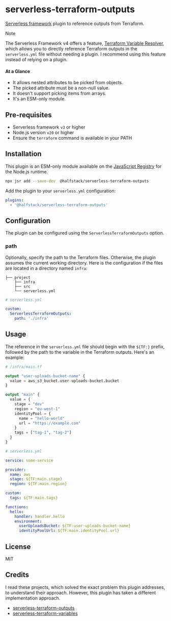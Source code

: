 # serverless-terraform-outputs

[Serverless framework](https://www.serverless.com/) plugin to reference outputs from Terraform.

> [!NOTE]
> The Serverless Framework v4 offers a feature, [Terraform Variable Resolver](https://www.serverless.com/framework/docs/guides/variables/terraform#resolvers-in-serverless-framework-v4),
> which allows you to directly reference Terraform outputs in the `serverless.yml` file without needing a plugin.
> I recommend using this feature instead of relying on a plugin.

#### At a Glance

- It allows nested attributes to be picked from objects.
- The picked attribute must be a non-null value.
- It doesn't support picking items from arrays.
- It's an ESM-only module.

## Pre-requisites

- Serverless framework `v3` or higher
- Node.js version `v20` or higher
- Ensure the `terraform` command is available in your PATH

## Installation

This plugin is an ESM-only module available on the [JavaScript Registry](https://jsr.io/) for the Node.js runtime.

```bash
npx jsr add --save-dev  @halfstack/serverless-terraform-outputs
```

Add the plugin to your `serverless.yml` configuration:

```yml
plugins:
  - '@halfstack/serverless-terraform-outputs'
```

## Configuration

The plugin can be configured using the `ServerlessTerraformOutputs` option.

### path

Optionally, specify the path to the Terraform files. Otherwise, the plugin assumes the current working directory.
Here is the configuration if the files are located in a directory named `infra`:

```
├── project
    ├── infra
    ├── src
    └── serverless.yml
```

```yml
# serverless.yml

custom:
  ServerlessTerraformOutputs:
    path: './infra'
```

## Usage

The reference in the `serverless.yml` file should begin with the `${TF:}` prefix, followed by the path to the 
variable in the Terraform outputs. Here's an example:

```terraform
# /infra/main.tf

output "user-uploads-bucket-name" {
  value = aws_s3_bucket.user-uploads-bucket.bucket
}

output "main" {
  value = {
    stage = "dev"
    region = "eu-west-1"
    identityPool = {
      name = "hello-world"
      url = "https://example.com"
    }
    tags = ["tag-1", "tag-2"]
  }
}
```

```yml
# serverless.yml

service: some-service

provider:
  name: aws
  stage: ${TF:main.stage}
  region: ${TF:main.region}

custom:
  tags: ${TF:main.tags}

functions:
  hello:
    handler: handler.hello
    environment:
      userUploadsBucket: ${TF:user-uploads-bucket-name}
      identityPoolUrl: ${TF:main.identityPool.url}
```

## License

MIT

## Credits

I read these projects, which solved the exact problem this plugin addresses, to understand their approach. 
However, this plugin has taken a different implementation approach.

* [serverless-terraform-outputs](https://github.com/rundeck/serverless-terraform-outputs/tree/master)
* [serverless-terraform-variables](https://github.com/sbchapin/serverless-terraform-variables/tree/master)
